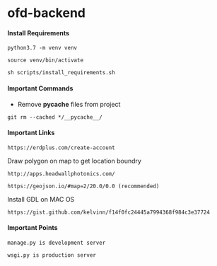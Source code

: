 # ofd-backend

#### Install Requirements
~~~
python3.7 -m venv venv
~~~
~~~
source venv/bin/activate
~~~
~~~
sh scripts/install_requirements.sh
~~~

#### Important Commands
* Remove __pycache__ files from project
 ~~~ 
git rm --cached */__pycache__/
~~~

#### Important Links
~~~
https://erdplus.com/create-account
~~~
Draw polygon on map to get location boundry
~~~
http://apps.headwallphotonics.com/
~~~
~~~
https://geojson.io/#map=2/20.0/0.0 (recommended)
~~~
Install GDL on MAC OS
~~~
https://gist.github.com/kelvinn/f14f0fc24445a7994368f984c3e37724
~~~

#### Important Points
~~~
manage.py is development server
~~~

~~~
wsgi.py is production server
~~~

